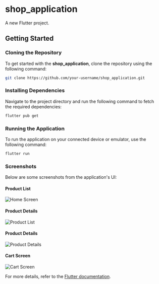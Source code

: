 # shop_application

A new Flutter project.

## Getting Started

### Cloning the Repository

To get started with the **shop_application**, clone the repository using the following command:

```bash
git clone https://github.com/your-username/shop_application.git
```

### Installing Dependencies

Navigate to the project directory and run the following command to fetch the required dependencies:

```bash
flutter pub get
```

### Running the Application

To run the application on your connected device or emulator, use the following command:

```bash
flutter run
```

### Screenshots

Below are some screenshots from the application's UI:

#### Product List
![Home Screen](images/2.png)

#### Product Details
![Product List](images/1.png)

#### Product Details
![Product Details](images/3.png)

#### Cart Screen
![Cart Screen](images/4.png)

For more details, refer to the [Flutter documentation](https://docs.flutter.dev/).
